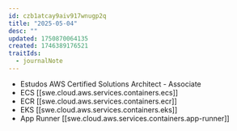 ```yaml
---
id: czb1atcay9aiv917wnugp2q
title: "2025-05-04"
desc: ""
updated: 1750870064135
created: 1746389176521
traitIds:
  - journalNote
---
```


- Estudos AWS Certified Solutions Architect - Associate
- ECS [[swe.cloud.aws.services.containers.ecs]]
- ECR [[swe.cloud.aws.services.containers.ecr]]
- EKS [[swe.cloud.aws.services.containers.eks]]
- App Runner [[swe.cloud.aws.services.containers.app-runner]]

